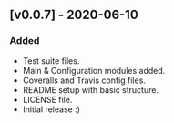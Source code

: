 ## [v0.0.7] - 2020-06-10

### Added
* Test suite files.
* Main & Configuration modules added.
* Coveralls and Travis config files.
* README setup with basic structure.
* LICENSE file.
* Initial release :)
